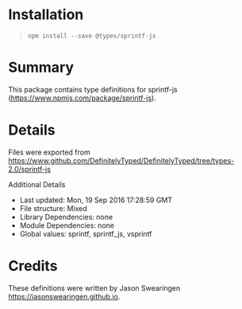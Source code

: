 # Installation
> `npm install --save @types/sprintf-js`

# Summary
This package contains type definitions for sprintf-js (https://www.npmjs.com/package/sprintf-js).

# Details
Files were exported from https://www.github.com/DefinitelyTyped/DefinitelyTyped/tree/types-2.0/sprintf-js

Additional Details
 * Last updated: Mon, 19 Sep 2016 17:28:59 GMT
 * File structure: Mixed
 * Library Dependencies: none
 * Module Dependencies: none
 * Global values: sprintf, sprintf_js, vsprintf

# Credits
These definitions were written by Jason Swearingen <https://jasonswearingen.github.io>.
